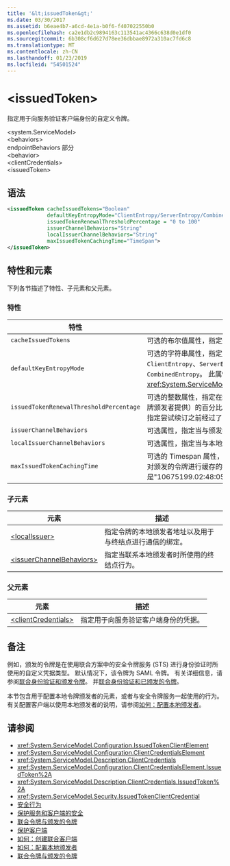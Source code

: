 ```yaml
---
title: '&lt;issuedToken&gt;'
ms.date: 03/30/2017
ms.assetid: b6eae4b7-a6cd-4e1a-b0f6-f407022550b0
ms.openlocfilehash: ca2e1db2c9894163c113541ac4366c638d0e1df0
ms.sourcegitcommit: 6b308cf6d627d78ee36dbbae8972a310ac7fd6c8
ms.translationtype: MT
ms.contentlocale: zh-CN
ms.lasthandoff: 01/23/2019
ms.locfileid: "54501524"
---
```

# <a name="ltissuedtokengt"></a>&lt;issuedToken&gt;
指定用于向服务验证客户端身份的自定义令牌。  
  
 \<system.ServiceModel>  
\<behaviors>  
endpointBehaviors 部分  
\<behavior>  
\<clientCredentials>  
\<issuedToken>  
  
## <a name="syntax"></a>语法  
  
```xml  
<issuedToken cacheIssuedTokens="Boolean"
             defaultKeyEntropyMode="ClientEntropy/ServerEntropy/CombinedEntropy"
             issuedTokenRenewalThresholdPercentage = "0 to 100"
             issuerChannelBehaviors="String"
             localIssuerChannelBehaviors="String"
             maxIssuedTokenCachingTime="TimeSpan">
</issuedToken>
```  
  
## <a name="attributes-and-elements"></a>特性和元素  
 下列各节描述了特性、子元素和父元素。  
  
### <a name="attributes"></a>特性  
  
|特性|描述|  
|---------------|-----------------|  
|`cacheIssuedTokens`|可选的布尔值属性，指定是否对令牌进行缓存。 默认值为 `true`。|  
|`defaultKeyEntropyMode`|可选的字符串属性，指定用于握手操作的随机值（熵）。 这些值包括 `ClientEntropy`、`ServerEntropy` 和 `CombinedEntropy`，默认值为 `CombinedEntropy`。 此属性的类型为 <xref:System.ServiceModel.Security.SecurityKeyEntropyMode>。|  
|`issuedTokenRenewalThresholdPercentage`|可选的整数属性，指定在续订令牌之前可经过的有效时间段（由令牌颁发者提供）的百分比。 值的范围是 0 到 100。 默认值为 60，指定尝试续订之前经过了 60% 的时间。|  
|`issuerChannelBehaviors`|可选属性，指定当与颁发者进行通信时所使用的通道行为。|  
|`localIssuerChannelBehaviors`|可选属性，指定当与本地颁发者进行通信时所使用的通道行为。|  
|`maxIssuedTokenCachingTime`|可选的 Timespan 属性，指定当令牌颁发者 (STS) 未指定时间时，对颁发的令牌进行缓存的持续时间。 默认值是"10675199.02:48:05.4775807。"|  
  
### <a name="child-elements"></a>子元素  
  
|元素|描述|  
|-------------|-----------------|  
|[\<localIssuer>](../../../../../docs/framework/configure-apps/file-schema/wcf/localissuer.md)|指定令牌的本地颁发者地址以及用于与终结点进行通信的绑定。|  
|[\<issuerChannelBehaviors>](../../../../../docs/framework/configure-apps/file-schema/wcf/issuerchannelbehaviors-element.md)|指定当联系本地颁发者时所使用的终结点行为。|  
  
### <a name="parent-elements"></a>父元素  
  
|元素|描述|  
|-------------|-----------------|  
|[\<clientCredentials>](../../../../../docs/framework/configure-apps/file-schema/wcf/clientcredentials.md)|指定用于向服务验证客户端身份的凭据。|  
  
## <a name="remarks"></a>备注  
 例如，颁发的令牌是在使用联合方案中的安全令牌服务 (STS) 进行身份验证时所使用的自定义凭据类型。 默认情况下，该令牌为 SAML 令牌。 有关详细信息，请参阅[联合身份验证和颁发令牌](../../../../../docs/framework/wcf/feature-details/federation-and-issued-tokens.md)。 并[联合身份验证和已颁发的令牌](../../../../../docs/framework/wcf/feature-details/federation-and-issued-tokens.md)。  
  
 本节包含用于配置本地令牌颁发者的元素，或者与安全令牌服务一起使用的行为。 有关配置客户端以使用本地颁发者的说明，请参阅[如何：配置本地颁发者](../../../../../docs/framework/wcf/feature-details/how-to-configure-a-local-issuer.md)。  
  
## <a name="see-also"></a>请参阅
- <xref:System.ServiceModel.Configuration.IssuedTokenClientElement>
- <xref:System.ServiceModel.Configuration.ClientCredentialsElement>
- <xref:System.ServiceModel.Description.ClientCredentials>
- <xref:System.ServiceModel.Configuration.ClientCredentialsElement.IssuedToken%2A>
- <xref:System.ServiceModel.Description.ClientCredentials.IssuedToken%2A>
- <xref:System.ServiceModel.Security.IssuedTokenClientCredential>
- [安全行为](../../../../../docs/framework/wcf/feature-details/security-behaviors-in-wcf.md)
- [保护服务和客户端的安全](../../../../../docs/framework/wcf/feature-details/securing-services-and-clients.md)
- [联合令牌与颁发的令牌](../../../../../docs/framework/wcf/feature-details/federation-and-issued-tokens.md)
- [保护客户端](../../../../../docs/framework/wcf/securing-clients.md)
- [如何：创建联合客户端](../../../../../docs/framework/wcf/feature-details/how-to-create-a-federated-client.md)
- [如何：配置本地颁发者](../../../../../docs/framework/wcf/feature-details/how-to-configure-a-local-issuer.md)
- [联合令牌与颁发的令牌](../../../../../docs/framework/wcf/feature-details/federation-and-issued-tokens.md)
